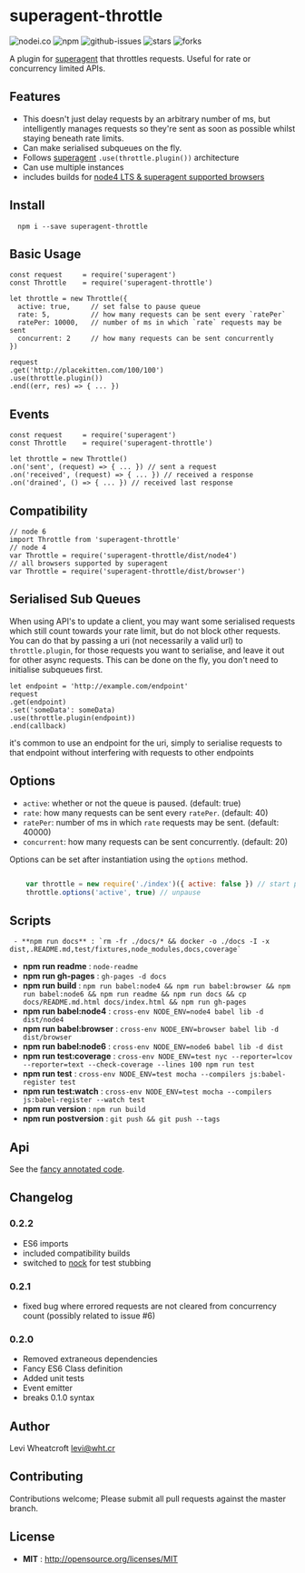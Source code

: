 # superagent-throttle

![nodei.co](https://nodei.co/npm/superagent-throttle.png?downloads=true&downloadRank=true&stars=true)
![npm](https://img.shields.io/npm/v/superagent-throttle.svg)
![github-issues](https://img.shields.io/github/issues/leviwheatcroft/superagent-throttle.svg)
![stars](https://img.shields.io/github/stars/leviwheatcroft/superagent-throttle.svg)
![forks](https://img.shields.io/github/forks/leviwheatcroft/superagent-throttle.svg)

A plugin for [superagent](https://github.com/visionmedia/superagent)
that throttles requests. Useful for rate or concurrency limited APIs.

## Features

 * This doesn't just delay requests by an arbitrary number of ms, but
   intelligently manages requests so they're sent as soon as possible whilst
   staying beneath rate limits.
 * Can make serialised subqueues on the fly.
 * Follows [superagent](https://github.com/visionmedia/superagent)
   `.use(throttle.plugin())` architecture
 * Can use multiple instances
 * includes builds for
   [node4 LTS & superagent supported browsers](#compatibility)

## Install

```
  npm i --save superagent-throttle
```

## Basic Usage

    const request     = require('superagent')
    const Throttle    = require('superagent-throttle')

    let throttle = new Throttle({
      active: true,     // set false to pause queue
      rate: 5,          // how many requests can be sent every `ratePer`
      ratePer: 10000,   // number of ms in which `rate` requests may be sent
      concurrent: 2     // how many requests can be sent concurrently
    })

    request
    .get('http://placekitten.com/100/100')
    .use(throttle.plugin())
    .end((err, res) => { ... })

## Events

    const request     = require('superagent')
    const Throttle    = require('superagent-throttle')

    let throttle = new Throttle()
    .on('sent', (request) => { ... }) // sent a request
    .on('received', (request) => { ... }) // received a response
    .on('drained', () => { ... }) // received last response

## Compatibility

    // node 6
    import Throttle from 'superagent-throttle'
    // node 4
    var Throttle = require('superagent-throttle/dist/node4')
    // all browsers supported by superagent
    var Throttle = require('superagent-throttle/dist/browser')

## Serialised Sub Queues

When using API's to update a client, you may want some serialised requests which
still count towards your rate limit, but do not block other requests. You can
do that by passing a uri (not necessarily a valid url) to `throttle.plugin`, for
those requests you want to serialise, and leave it out for other async requests.
This can be done on the fly, you don't need to initialise subqueues first.

    let endpoint = 'http://example.com/endpoint'
    request
    .get(endpoint)
    .set('someData': someData)
    .use(throttle.plugin(endpoint))
    .end(callback)

it's common to use an endpoint for the uri, simply to serialise requests to that
endpoint without interfering with requests to other endpoints

## Options

 * `active`: whether or not the queue is paused. (default: true)
 * `rate`: how many requests can be sent every `ratePer`. (default: 40)
 * `ratePer`: number of ms in which `rate` requests may be sent. (default: 40000)
 * `concurrent`: how many requests can be sent concurrently. (default: 20)

Options can be set after instantiation using the `options` method.

```javascript

    var throttle = new require('./index')({ active: false }) // start paused
    throttle.options('active', true) // unpause

```

## Scripts

     - **npm run docs** : `rm -fr ./docs/* && docker -o ./docs -I -x dist,.README.md,test/fixtures,node_modules,docs,coverage`
 - **npm run readme** : `node-readme`
 - **npm run gh-pages** : `gh-pages -d docs`
 - **npm run build** : `npm run babel:node4 && npm run babel:browser && npm run babel:node6 && npm run readme && npm run docs && cp docs/README.md.html docs/index.html && npm run gh-pages`
 - **npm run babel:node4** : `cross-env NODE_ENV=node4 babel lib -d dist/node4`
 - **npm run babel:browser** : `cross-env NODE_ENV=browser babel lib -d dist/browser`
 - **npm run babel:node6** : `cross-env NODE_ENV=node6 babel lib -d dist`
 - **npm run test:coverage** : `cross-env NODE_ENV=test nyc --reporter=lcov --reporter=text --check-coverage --lines 100 npm run test`
 - **npm run test** : `cross-env NODE_ENV=test mocha --compilers js:babel-register test`
 - **npm run test:watch** : `cross-env NODE_ENV=test mocha --compilers js:babel-register --watch test`
 - **npm run version** : `npm run build`
 - **npm run postversion** : `git push && git push --tags`

## Api

See the [fancy annotated code](http://leviwheatcroft.github.io/superagent-throttle).

## Changelog

### 0.2.2

 * ES6 imports
 * included compatibility builds
 * switched to [nock](https://github.com/node-nock/nock) for test stubbing

### 0.2.1

 * fixed bug where errored requests are not cleared from concurrency count
   (possibly related to issue #6)

### 0.2.0

 * Removed extraneous dependencies
 * Fancy ES6 Class definition
 * Added unit tests
 * Event emitter
 * breaks 0.1.0 syntax

## Author

Levi Wheatcroft <levi@wht.cr>

## Contributing

Contributions welcome; Please submit all pull requests against the master
branch.

## License

 - **MIT** : http://opensource.org/licenses/MIT

